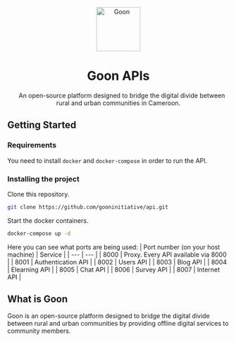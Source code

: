<p align="center">
    <img src="https://avatars.githubusercontent.com/u/116578301?s=200&v=4" width="100" alt="Goon" />
</p>
<h1 align="center">
    Goon APIs
</h1>
<p align="center">
    An open-source platform designed to bridge the digital divide between rural and urban communities in Cameroon.
</p>

</p>

## Getting Started

### Requirements

You need to install `docker` and `docker-compose` in order to run the API.

### Installing the project

Clone this repository.

```bash
git clone https://github.com/gooninitiative/api.git
```

Start the docker containers.

```bash
docker-compose up -d
```

Here you can see what ports are being used:
| Port number (on your host machine) | Service |
| --- | --- |
| 8000 | Proxy. Every API available via 8000 |
| 8001 | Authentication API |
| 8002 | Users API |
| 8003 | Blog API |
| 8004 | Elearning API |
| 8005 | Chat API |
| 8006 | Survey API |
| 8007 | Internet API |

## What is Goon

Goon is an open-source platform designed to bridge the digital divide between rural and urban communities by providing offline digital services to community members.
